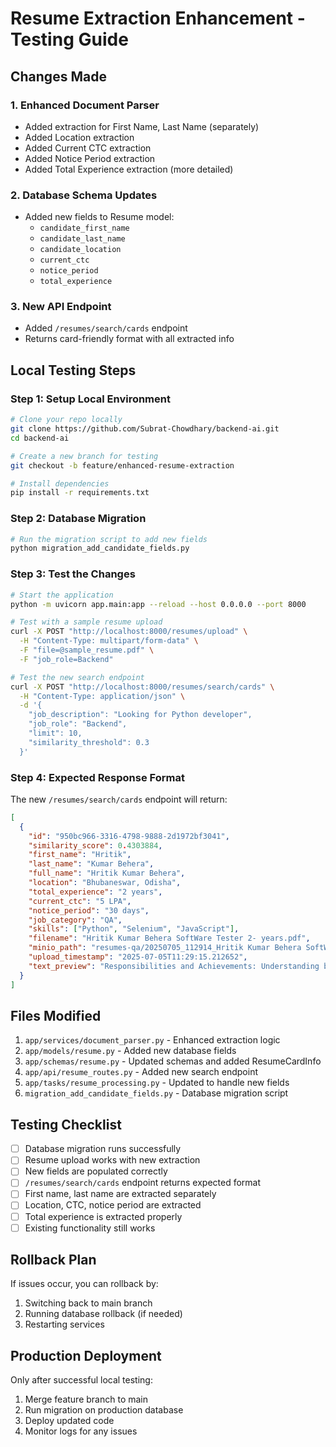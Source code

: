 # Resume Extraction Enhancement - Testing Guide

## Changes Made

### 1. Enhanced Document Parser
- Added extraction for First Name, Last Name (separately)
- Added Location extraction
- Added Current CTC extraction  
- Added Notice Period extraction
- Added Total Experience extraction (more detailed)

### 2. Database Schema Updates
- Added new fields to Resume model:
  - `candidate_first_name`
  - `candidate_last_name`
  - `candidate_location`
  - `current_ctc`
  - `notice_period`
  - `total_experience`

### 3. New API Endpoint
- Added `/resumes/search/cards` endpoint
- Returns card-friendly format with all extracted info

## Local Testing Steps

### Step 1: Setup Local Environment
```bash
# Clone your repo locally
git clone https://github.com/Subrat-Chowdhary/backend-ai.git
cd backend-ai

# Create a new branch for testing
git checkout -b feature/enhanced-resume-extraction

# Install dependencies
pip install -r requirements.txt
```

### Step 2: Database Migration
```bash
# Run the migration script to add new fields
python migration_add_candidate_fields.py
```

### Step 3: Test the Changes
```bash
# Start the application
python -m uvicorn app.main:app --reload --host 0.0.0.0 --port 8000

# Test with a sample resume upload
curl -X POST "http://localhost:8000/resumes/upload" \
  -H "Content-Type: multipart/form-data" \
  -F "file=@sample_resume.pdf" \
  -F "job_role=Backend"

# Test the new search endpoint
curl -X POST "http://localhost:8000/resumes/search/cards" \
  -H "Content-Type: application/json" \
  -d '{
    "job_description": "Looking for Python developer",
    "job_role": "Backend",
    "limit": 10,
    "similarity_threshold": 0.3
  }'
```

### Step 4: Expected Response Format
The new `/resumes/search/cards` endpoint will return:
```json
[
  {
    "id": "950bc966-3316-4798-9888-2d1972bf3041",
    "similarity_score": 0.4303884,
    "first_name": "Hritik",
    "last_name": "Kumar Behera",
    "full_name": "Hritik Kumar Behera",
    "location": "Bhubaneswar, Odisha",
    "total_experience": "2 years",
    "current_ctc": "5 LPA",
    "notice_period": "30 days",
    "job_category": "QA",
    "skills": ["Python", "Selenium", "JavaScript"],
    "filename": "Hritik Kumar Behera SoftWare Tester 2- years.pdf",
    "minio_path": "resumes-qa/20250705_112914_Hritik Kumar Behera SoftWare Tester 2- years.pdf",
    "upload_timestamp": "2025-07-05T11:29:15.212652",
    "text_preview": "Responsibilities and Achievements: Understanding business requirements..."
  }
]
```

## Files Modified

1. `app/services/document_parser.py` - Enhanced extraction logic
2. `app/models/resume.py` - Added new database fields
3. `app/schemas/resume.py` - Updated schemas and added ResumeCardInfo
4. `app/api/resume_routes.py` - Added new search endpoint
5. `app/tasks/resume_processing.py` - Updated to handle new fields
6. `migration_add_candidate_fields.py` - Database migration script

## Testing Checklist

- [ ] Database migration runs successfully
- [ ] Resume upload works with new extraction
- [ ] New fields are populated correctly
- [ ] `/resumes/search/cards` endpoint returns expected format
- [ ] First name, last name are extracted separately
- [ ] Location, CTC, notice period are extracted
- [ ] Total experience is extracted properly
- [ ] Existing functionality still works

## Rollback Plan

If issues occur, you can rollback by:
1. Switching back to main branch
2. Running database rollback (if needed)
3. Restarting services

## Production Deployment

Only after successful local testing:
1. Merge feature branch to main
2. Run migration on production database
3. Deploy updated code
4. Monitor logs for any issues
